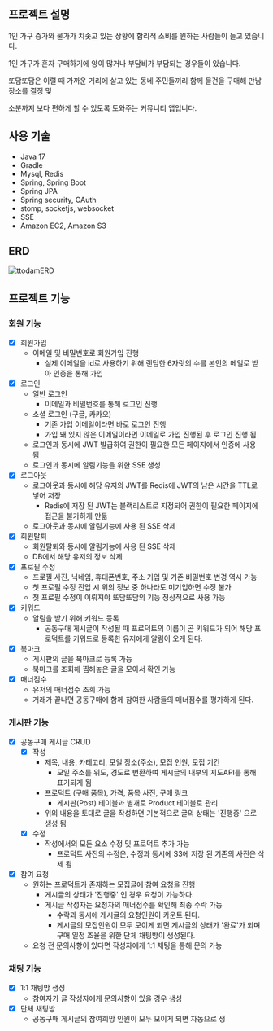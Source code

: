 ## 프로젝트 설명
1인 가구 증가와 물가가 치솟고 있는 상황에 합리적 소비를 원하는 사람들이 늘고 있습니다.

1인 가구가 혼자 구매하기에 양이 많거나 부담비가 부담되는 경우들이 있습니다.

또담또담은 이럴 때 가까운 거리에 살고 있는 동네 주민들끼리 함께 물건을 구매해 만남 장소를 결정 및

소분까지 보다 편하게 할 수 있도록 도와주는 커뮤니티 앱입니다.

## 사용 기술
- Java 17
- Gradle
- Mysql, Redis
- Spring, Spring Boot
- Spring JPA
- Spring security, OAuth
- stomp, socketjs, websocket
- SSE
- Amazon EC2, Amazon S3

## ERD
![ttodamERD](https://github.com/ttodam-ttodam/ttodam-ttodam-BE/assets/144686741/17512f4d-f9c5-4986-b8a5-5b2f1d0feba3)

## 프로젝트 기능
### 회원 기능
- [x] 회원가입
  - 이메일 및 비밀번호로 회원가입 진행
    - 실제 이메일을 id로 사용하기 위해 랜덤한 6자릿의 수를 본인의 메일로 받아 인증을 통해 가입
- [x] 로그인
  - 일반 로그인
    - 이메일과 비밀번호를 통해 로그인 진행
  - 소셜 로그인 (구글, 카카오)
    - 기존 가입 이메일이라면 바로 로그인 진행
    - 가입 돼 있지 않은 이메일이라면 이메일로 가입 진행된 후 로그인 진행 됨
  - 로그인과 동시에 JWT 발급하여 권한이 필요한 모든 페이지에서 인증에 사용 됨
  - 로그인과 동시에 알림기능을 위한 SSE 생성
- [x] 로그아웃
  - 로그아웃과 동시에 해당 유저의 JWT를 Redis에 JWT의 남은 시간을 TTL로 넣어 저장
    - Redis에 저장 된 JWT는 블랙리스트로 지정되어 권한이 필요한 페이지에 접근을 불가하게 만듦
  - 로그아웃과 동시에 알림기능에 사용 된 SSE 삭제
- [x] 회원탈퇴
  - 회원탈퇴와 동시에 알림기능에 사용 된 SSE 삭제
  - DB에서 해당 유저의 정보 삭제
- [x] 프로필 수정
  - 프로필 사진, 닉네임, 휴대폰번호, 주소 기입 및 기존 비밀번호 변경 역시 가능
  - 첫 프로필 수정 진입 시 위의 정보 중 하나라도 미기입하면 수정 불가
  - 첫 프로필 수정이 이뤄져야 또담또담의 기능 정상적으로 사용 가능
- [x] 키워드
  - 알림을 받기 위해 키워드 등록
    - 공동구매 게시글이 작성될 때 프로덕트의 이름이 곧 키워드가 되어 해당 프로덕트를 키워드로 등록한 유저에게 알림이 오게 된다.
- [x] 북마크
  - 게시판의 글을 북마크로 등록 가능
  - 북마크를 조회해 찜해놓은 글을 모아서 확인 가능
- [x] 매너점수
  - 유저의 매너점수 조회 가능
  - 거래가 끝나면 공동구매에 함께 참여한 사람들의 매너점수를 평가하게 된다.
### 게시판 기능
- [x] 공동구매 게시글 CRUD
  - [x] 작성
    - 제목, 내용, 카테고리, 모일 장소(주소), 모집 인원, 모집 기간
      - 모일 주소를 위도, 경도로 변환하여 게시글의 내부의 지도API를 통해 표기되게 됨
    - 프로덕트 (구매 품목), 가격, 품목 사진, 구매 링크
      - 게시판(Post) 테이블과 별개로 Product 테이블로 관리
    - 위의 내용을 토대로 글을 작성하면 기본적으로 글의 상태는 '진행중' 으로 생성 됨
  - [x] 수정
    - 작성에서의 모든 요소 수정 및 프로덕트 추가 가능
      - 프로덕트 사진의 수정은, 수정과 동시에 S3에 저장 된 기존의 사진은 삭제 됨
- [x] 참여 요청
  - 원하는 프로덕트가 존재하는 모집글에 참여 요청을 진행
    - 게시글의 상태가 '진행중' 인 경우 요청이 가능하다.
    - 게시글 작성자는 요청자의 매너점수를 확인해 최종 수락 가능
      - 수락과 동시에 게시글의 요청인원이 카운트 된다.
      - 게시글의 모집인원이 모두 모이게 되면 게시글의 상태가 '완료'가 되며 구매 일정 조율을 위한 단체 채팅방이 생성된다.
  - 요청 전 문의사항이 있다면 작성자에게 1:1 채팅을 통해 문의 가능
### 채팅 기능
- [x] 1:1 채팅방 생성
  - 참여자가 글 작성자에게 문의사항이 있을 경우 생성
- [x] 단체 채팅방
  - 공동구매 게시글의 참여희망 인원이 모두 모이게 되면 자동으로 생
